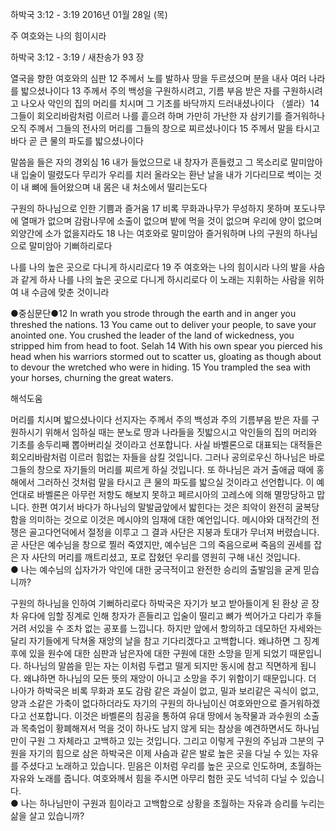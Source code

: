 하박국 3:12 - 3:19 
2016년 01월 28일 (목)

주 여호와는 나의 힘이시라



하박국 3:12 - 3:19 / 새찬송가 93 장


열국을 향한 여호와의 심판
12 주께서 노를 발하사 땅을 두르셨으며 분을 내사 여러 나라를 밟으셨나이다 13 주께서 주의 백성을 구원하시려고, 기름 부음 받은 자를 구원하시려고 나오사 악인의 집의 머리를 치시며 그 기초를 바닥까지 드러내셨나이다 （셀라）14 그들이 회오리바람처럼 이르러 나를 흩으려 하며 가만히 가난한 자 삼키기를 즐거워하나 오직 주께서 그들의 전사의 머리를 그들의 창으로 찌르셨나이다 15 주께서 말을 타시고 바다 곧 큰 물의 파도를 밟으셨나이다 

말씀을 들은 자의 경외심
16 내가 들었으므로 내 창자가 흔들렸고 그 목소리로 말미암아 내 입술이 떨렸도다 무리가 우리를 치러 올라오는 환난 날을 내가 기다리므로 썩이는 것이 내 뼈에 들어왔으며 내 몸은 내 처소에서 떨리는도다 

구원의 하나님으로 인한 기쁨과 즐거움
17 비록 무화과나무가 무성하지 못하며 포도나무에 열매가 없으며 감람나무에 소출이 없으며 밭에 먹을 것이 없으며 우리에 양이 없으며 외양간에 소가 없을지라도 18 나는 여호와로 말미암아 즐거워하며 나의 구원의 하나님으로 말미암아 기뻐하리로다 

나를 나의 높은 곳으로 다니게 하시리로다
19 주 여호와는 나의 힘이시라 나의 발을 사슴과 같게 하사 나를 나의 높은 곳으로 다니게 하시리로다 이 노래는 지휘하는 사람을 위하여 내 수금에 맞춘 것이니라 

●중심문단●12 In wrath you strode through the earth and in anger you threshed the nations. 13 You came out to deliver your people, to save your anointed one. You crushed the leader of the land of wickedness, you stripped him from head to foot. Selah 14 With his own spear you pierced his head when his warriors stormed out to scatter us, gloating as though about to devour the wretched who were in hiding. 15 You trampled the sea with your horses, churning the great waters.

해석도움





머리를 치시며 밟으셨나이다
선지자는 주께서 주의 백성과 주의 기름부음 받은 자를 구원하시기 위해서 임하실 때는  분노로 땅과 나라들을 짓밟으시고 악인들의 집의 머리와 기초를 송두리째 뽑아버리실 것이라고 선포합니다. 사실 바벨론으로 대표되는 대적들은 회오리바람처럼 이르러 힘없는 자들을 삼킬 것입니다. 그러나 공의로우신 하나님은 바로 그들의 창으로 자기들의 머리를 찌르게 하실 것입니다. 또 하나님은 과거 출애굽 때에 홍해에서 그러하신 것처럼 말을 타시고 큰 물의 파도를 밟으실 것이라고 선언합니다. 이 예언대로 바벨론은 아무런 저항도 해보지 못하고 페르시아의 고레스에 의해 멸망당하고 맙니다. 한편 여기서 바다가 하나님의 말발굽앞에서 밟힌다는 것은 죄악이 완전히 굴복당함을 의미하는 것으로 이것은 메시야의 임재에 대한 예언입니다. 메시야와 대적간의 전쟁은 골고다언덕에서 절정을 이루고 그 결과 사단은 지붕과 토대가 무너져 버렸습니다. 곧 사단은 예수님을 창으로 찔러 죽였지만, 예수님은 그의 죽음으로써 죽음의 권세를 잡은 자 사단의 머리를 깨트리셨고, 포로 잡혔던 우리를 영원히 구해 내신 것입니다.     
● 나는 예수님의 십자가가 악인에 대한 궁극적이고 완전한 승리의 출발임을 굳게 믿습니까?  

구원의 하나님을 인하여 기뻐하리로다
하박국은 자기가 보고 받아들이게 된 환상 곧 장차 유다에 임할 징계로 인해 창자가 흔들리고 입술이 떨리고 뼈가 썩어가고 다리가 후들거려 서있을 수 조차 없는 공포를 느낍니다. 하지만 앞에서 항의하고 데모하던 자세와는 달리 자기들에게 닥쳐올 재앙의 날을 참고 기다리겠다고 고백합니다. 왜냐하면 그 징계 후에 있을 원수에 대한 심판과 남은자에 대한 구원에 대한 소망을 믿게 되었기 때문입니다. 하나님의 말씀을 믿는 자는 이처럼 두렵고 떨게 되지만 동시에 참고 직면하게 됩니다. 왜냐하면 하나님의 모든 뜻의 재앙이 아니고 소망을 주기 위함이기 때문입니다. 
더 나아가 하박국은 비록 무화과 포도 감람 같은 과실이 없고, 밀과 보리같은 곡식이 없고, 양과 소같은 가축이 없다하더라도 자기의 구원의 하나님이신 여호와만으로 즐거워하겠다고 선포합니다. 이것은 바벨론의 침공을 통하여 유대 땅에서 농작물과 과수원의 소출과 목축업이 황폐해져서 먹을 것이 하나도 남지 않게 되는 참상을 예견하면서도 하나님만이 구원 그 자체라고 고백하고 있는 것입니다. 그리고 이렇게 구원의 주님과 그분의 구원을 자기의 힘으로 삼은 하박국은 이제 사슴과 같은 발로 높은 곳을 다닐 수 있는 자유를 주셨다고 노래하고 있습니다. 믿음은 이처럼 우리를 높은 곳으로 인도하며, 초월하는 자유와 노래를 줍니다.  여호와께서 힘을 주시면 아무리 험한 곳도 넉넉히 다닐 수 있습니다.   
● 나는 하나님만이 구원과 힘이라고 고백함으로 상황을 초월하는 자유과 승리를 누리는 삶을 살고 있습니까?